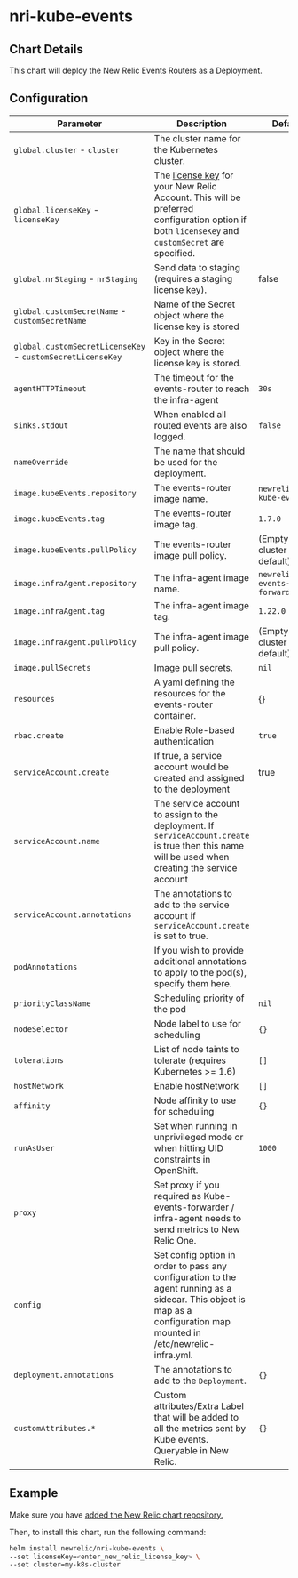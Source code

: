 # nri-kube-events

## Chart Details

This chart will deploy the New Relic Events Routers as a Deployment.

## Configuration

| Parameter                                                  | Description                                                                                                                                                                                                                                    | Default                         |
|------------------------------------------------------------|------------------------------------------------------------------------------------------------------------------------------------------------------------------------------------------------------------------------------------------------|---------------------------------|
| `global.cluster` - `cluster`                               | The cluster name for the Kubernetes cluster.                                                                                                                                                                                                   |                                 |
| `global.licenseKey` - `licenseKey`                         | The [license key](https://docs.newrelic.com/docs/accounts/install-new-relic/account-setup/license-key) for your New Relic Account. This will be preferred configuration option if both `licenseKey` and `customSecret` are specified.          |                                 |
| `global.nrStaging` - `nrStaging`                           | Send data to staging (requires a staging license key).                                                                                                                                                                                         | false                           |
| `global.customSecretName` - `customSecretName`             | Name of the Secret object where the license key is stored                                                                                                                                                                                      |                                 |
| `global.customSecretLicenseKey` - `customSecretLicenseKey` | Key in the Secret object where the license key is stored.                                                                                                                                                                                      |                                 |
| `agentHTTPTimeout`                                         | The timeout for the events-router to reach the infra-agent                                                                                                                                                                                     | `30s`                           |
| `sinks.stdout`                                             | When enabled all routed events are also logged.                                                                                                                                                                                                | `false`                         |
| `nameOverride`                                             | The name that should be used for the deployment.                                                                                                                                                                                               |                                 |
| `image.kubeEvents.repository`                              | The events-router image name.                                                                                                                                                                                                                  | `newrelic/nri-kube-events`      |
| `image.kubeEvents.tag`                                     | The events-router image tag.                                                                                                                                                                                                                   | `1.7.0`                         |
| `image.kubeEvents.pullPolicy`                              | The events-router image pull policy.                                                                                                                                                                                                           | (Empty, cluster default)        |
| `image.infraAgent.repository`                              | The infra-agent image name.                                                                                                                                                                                                                    | `newrelic/k8s-events-forwarder` |
| `image.infraAgent.tag`                                     | The infra-agent image tag.                                                                                                                                                                                                                     | `1.22.0`                        |
| `image.infraAgent.pullPolicy`                              | The infra-agent image pull policy.                                                                                                                                                                                                             | (Empty, cluster default)        |
| `image.pullSecrets`                                        | Image pull secrets.                                                                                                                                                                                                                            | `nil`                           |
| `resources`                                                | A yaml defining the resources for the events-router container.                                                                                                                                                                                 | {}                              |
| `rbac.create`                                              | Enable Role-based authentication                                                                                                                                                                                                               | `true`                          |
| `serviceAccount.create`                                    | If true, a service account would be created and assigned to the deployment                                                                                                                                                                     | true                            |
| `serviceAccount.name`                                      | The service account to assign to the deployment. If `serviceAccount.create` is true then this name will be used when creating the service account                                                                                              |                                 |
| `serviceAccount.annotations`                               | The annotations to add to the service account if `serviceAccount.create` is set to true.                                                                                                                                                       |                                 |
| `podAnnotations`                                           | If you wish to provide additional annotations to apply to the pod(s), specify them here.                                                                                                                                                       |                                 |
| `priorityClassName`                                        | Scheduling priority of the pod                                                                                                                                                                                                                 | `nil`                           |
| `nodeSelector`                                             | Node label to use for scheduling                                                                                                                                                                                                               | `{}`                            |
| `tolerations`                                              | List of node taints to tolerate (requires Kubernetes >= 1.6)                                                                                                                                                                                   | `[]`                            |
| `hostNetwork`                                              | Enable hostNetwork                                                                                                                                                                                                                             | `[]`                            |
| `affinity`                                                 | Node affinity to use for scheduling                                                                                                                                                                                                            | `{}`                            |
| `runAsUser`                                                | Set when running in unprivileged mode or when hitting UID constraints in OpenShift.                                                                                                                                                            | `1000`                          |
| `proxy`                                                    | Set proxy if you required as Kube-events-forwarder / infra-agent needs to send metrics to New Relic One.                                                                                                                                       |                                 |
| `config`                                                   | Set config option in order to pass any configuration to the agent running as a sidecar. This object is map as a configuration map mounted in /etc/newrelic-infra.yml.                                                                          |                                 |
| `deployment.annotations`                                   | The annotations to add to the `Deployment`.                                                                                                                                                                                                    | `{}`                            |
| `customAttributes.*`                                       | Custom attributes/Extra Label that will be added to all the metrics sent by Kube events. Queryable in New Relic.                                                                                                                               | `{}`                            |

## Example

Make sure you have [added the New Relic chart repository.](../../README.md#installing-charts)

Then, to install this chart, run the following command:

```sh
helm install newrelic/nri-kube-events \
--set licenseKey=<enter_new_relic_license_key> \
--set cluster=my-k8s-cluster
```

